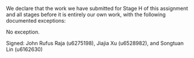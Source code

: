 We declare that the work we have submitted for Stage H of this assignment and all stages before it is entirely our own work, with the following documented exceptions:

No exception.

Signed: John Rufus Raja (u6275198), Jiajia Xu (u6528982), and Songtuan Lin (u6162630)

